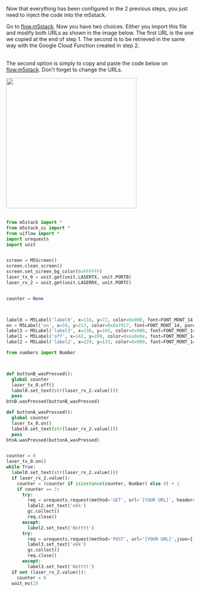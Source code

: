 Now that everything has been configured in the 2 previous steps, you just need to inject the code into the m5stack.

Go to [flow.m5stack](https://flow.m5stack.com/). Now you have two choices. Either you import this file and modify both URLs as shown in the image below. The first URL is the one we copied at the end of step 1. The second is to be retrieved in the same way with the Google Cloud Function created in step 2.</br></br>

The second option is simply to copy and paste the code below on [flow.m5stack](https://flow.m5stack.com/). Don't forget to change the URLs.

<img height=350 src="https://github.com/stefarine/smart_food_dispenser/assets/57952280/c15d3141-0ae9-4a2c-8162-5765028076e7">
</br></br>

```python I'm main.py
from m5stack import *
from m5stack_ui import *
from uiflow import *
import urequests
import unit


screen = M5Screen()
screen.clean_screen()
screen.set_screen_bg_color(0xFFFFFF)
laser_tx_0 = unit.get(unit.LASERTX, unit.PORTB)
laser_rx_2 = unit.get(unit.LASERRX, unit.PORTC)


counter = None



label0 = M5Label('label0', x=116, y=72, color=0x000, font=FONT_MONT_14, parent=None)
on = M5Label('on', x=59, y=213, color=0x0a7917, font=FONT_MONT_14, parent=None)
label3 = M5Label('label3', x=236, y=165, color=0x000, font=FONT_MONT_14, parent=None)
label1 = M5Label('off', x=142, y=209, color=0xea0e0e, font=FONT_MONT_14, parent=None)
label2 = M5Label('label2', x=229, y=133, color=0x000, font=FONT_MONT_14, parent=None)

from numbers import Number



def buttonB_wasPressed():
  global counter
  laser_tx_0.off()
  label0.set_text(str(laser_rx_2.value()))
  pass
btnB.wasPressed(buttonB_wasPressed)

def buttonA_wasPressed():
  global counter
  laser_tx_0.on()
  label0.set_text(str(laser_rx_2.value()))
  pass
btnA.wasPressed(buttonA_wasPressed)


counter = 0
laser_tx_0.on()
while True:
  label0.set_text(str(laser_rx_2.value()))
  if laser_rx_2.value():
    counter = (counter if isinstance(counter, Number) else 0) + 1
    if counter == 1:
      try:
        req = urequests.request(method='GET', url='[YOUR URL]', headers={})
        label2.set_text('okk')
        gc.collect()
        req.close()
      except:
        label2.set_text('Notttt')
      try:
        req = urequests.request(method='POST', url='[YOUR URL]',json={'laser':'laser'}, headers={})
        label3.set_text('okk')
        gc.collect()
        req.close()
      except:
        label3.set_text('Notttt')
  if not (laser_rx_2.value()):
    counter = 0
  wait_ms(2)

```
